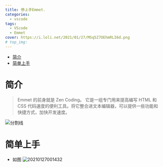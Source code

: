 ```yaml
---
title: 😎上手Emmet.
categories:
  - vscode
tags:
  - VScode
  - Emmet
cover: https://i.loli.net/2021/01/27/MSq5Z7OEhmRLI6d.png
# top_img:
---
```


<!--
 * @?: *********************************************************************
 * @Author: Weidows
 * @Date: 2021-01-27 00:10:59
 * @LastEditors: Weidows
 * @LastEditTime: 2021-01-30 14:29:08
 * @FilePath: \Weidowsd:\Game\Github\Blog-private\source\_posts\vscode\Emmet.md
 * @Description:
 * @!: *********************************************************************
-->

- [简介](#简介)
- [简单上手](#简单上手)

# 简介

> Emmet 的前身就是 Zen Coding。 它是一组专门用来提高编写 HTML 和 CSS 代码速度的便利工具。将它整合进文本编辑器，可以提供一些功能和快捷方式，加快开发速度。

![分割线](https://cdn.jsdelivr.net/gh/Weidows/Images@master/img/divider.png)

# 简单上手

- 如图
  <img src="https://i.loli.net/2021/01/27/YOUTJGPcLpd7Bhn.png" alt="20210127001432" />
